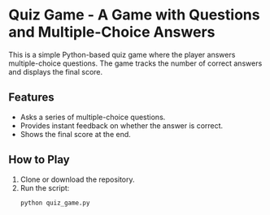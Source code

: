 # Quiz Game - A Game with Questions and Multiple-Choice Answers

This is a simple Python-based quiz game where the player answers multiple-choice questions. The game tracks the number of correct answers and displays the final score.

## Features

- Asks a series of multiple-choice questions.
- Provides instant feedback on whether the answer is correct.
- Shows the final score at the end.

## How to Play

1. Clone or download the repository.
2. Run the script:
   ```bash
   python quiz_game.py
